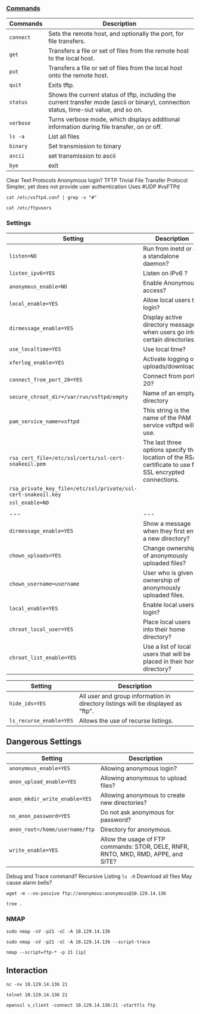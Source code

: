 ### [Commands](https://www.smartfile.com/blog/the-ultimate-ftp-commands-list/)

| **Commands** | **Description**                                                                                                                        |
| ------------ | -------------------------------------------------------------------------------------------------------------------------------------- |
| `connect`    | Sets the remote host, and optionally the port, for file transfers.                                                                     |
| `get`        | Transfers a file or set of files from the remote host to the local host.                                                               |
| `put`        | Transfers a file or set of files from the local host onto the remote host.                                                             |
| `quit`       | Exits tftp.                                                                                                                            |
| `status`     | Shows the current status of tftp, including the current transfer mode (ascii or binary), connection status, time-out value, and so on. |
| `verbose`    | Turns verbose mode, which displays additional information during file transfer, on or off.                                             |
| `ls -a`      | List all files                                                                                                                         |
| `binary`     | Set transmission to binary                                                                                                             |
| `ascii`      | set transmission to ascii                                                                                                              |
| `bye`|exit                                                                                                                                        |

Clear Text Protocols
Anonymous login?
TFTP
	Trivial File Transfer Protocol
	Simpler, yet does not provide user authentication
	Uses #UDP
#vsFTPd
```shell
cat /etc/vsftpd.conf | grep -v "#"
```
```shell
cat /etc/ftpusers
```

### Settings 

|**Setting**|**Description**|
|---|---|
|`listen=NO`|Run from inetd or as a standalone daemon?|
|`listen_ipv6=YES`|Listen on IPv6 ?|
|`anonymous_enable=NO`|Enable Anonymous access?|
|`local_enable=YES`|Allow local users to login?|
|`dirmessage_enable=YES`|Display active directory messages when users go into certain directories?|
|`use_localtime=YES`|Use local time?|
|`xferlog_enable=YES`|Activate logging of uploads/downloads?|
|`connect_from_port_20=YES`|Connect from port 20?|
|`secure_chroot_dir=/var/run/vsftpd/empty`|Name of an empty directory|
|`pam_service_name=vsftpd`|This string is the name of the PAM service vsftpd will use.|
|`rsa_cert_file=/etc/ssl/certs/ssl-cert-snakeoil.pem`|The last three options specify the location of the RSA certificate to use for SSL encrypted connections.|
|`rsa_private_key_file=/etc/ssl/private/ssl-cert-snakeoil.key`||
|`ssl_enable=NO`||
|   |   |
|---|---|
|`dirmessage_enable=YES`|Show a message when they first enter a new directory?|
|`chown_uploads=YES`|Change ownership of anonymously uploaded files?|
|`chown_username=username`|User who is given ownership of anonymously uploaded files.|
|`local_enable=YES`|Enable local users to login?|
|`chroot_local_user=YES`|Place local users into their home directory?|
|`chroot_list_enable=YES`|Use a list of local users that will be placed in their home directory?|

|**Setting**|**Description**|
|---|---|
|`hide_ids=YES`|All user and group information in directory listings will be displayed as "ftp".|
|`ls_recurse_enable=YES`|Allows the use of recurse listings.|

## Dangerous Settings 

|**Setting**|**Description**|
|---|---|
|`anonymous_enable=YES`|Allowing anonymous login?|
|`anon_upload_enable=YES`|Allowing anonymous to upload files?|
|`anon_mkdir_write_enable=YES`|Allowing anonymous to create new directories?|
|`no_anon_password=YES`|Do not ask anonymous for password?|
|`anon_root=/home/username/ftp`|Directory for anonymous.|
|`write_enable=YES`|Allow the usage of FTP commands: STOR, DELE, RNFR, RNTO, MKD, RMD, APPE, and SITE?|

Debug and Trace command?
Recursive Listing 
	`ls -R`
Download all files
May cause alarm bells?
```shell
wget -m --no-passive ftp://anonymous:anonymous@10.129.14.136

tree . 
```

### NMAP

```shell
sudo nmap -sV -p21 -sC -A 10.129.14.136
```
```shell
sudo nmap -sV -p21 -sC -A 10.129.14.136 --script-trace
```
```shell
nmap --script=ftp-* -p 21 [ip]
```
## Interaction
```shell
nc -nv 10.129.14.136 21
```
```shell
telnet 10.129.14.136 21
```
```shell
openssl s_client -connect 10.129.14.136:21 -starttls ftp
```
